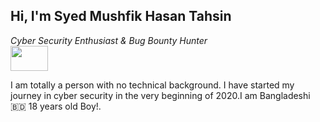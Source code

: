 <h2>Hi, I'm Syed Mushfik Hasan Tahsin</h2>
<p><i>Cyber Security Enthusiast & Bug Bounty Hunter</i><br><img src="https://media.giphy.com/media/MM0Jrc8BHKx3y/giphy.gif" width=60px height=40px></p>
<p> I am totally a person with no technical background. I have started my journey in cyber security in the very beginning of 2020.I am Bangladeshi 🇧🇩 18 years old Boy!.</p>
